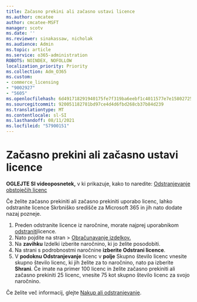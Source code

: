 ```yaml
---
title: Začasno prekini ali začasno ustavi licence
ms.author: cmcatee
author: cmcatee-MSFT
manager: scotv
ms.date: ''
ms.reviewer: sinakassaw, nicholak
ms.audience: Admin
ms.topic: article
ms.service: o365-administration
ROBOTS: NOINDEX, NOFOLLOW
localization_priority: Priority
ms.collection: Adm_O365
ms.custom:
- commerce_licensing
- "9002927"
- "5605"
ms.openlocfilehash: 6d491718291940175fe7f319ba6eebf1c4011577e7e15802725a3c5baa77db25
ms.sourcegitcommit: 920051182781bd97ce4d4d6fbd268cb37b84d239
ms.translationtype: MT
ms.contentlocale: sl-SI
ms.lasthandoff: 08/11/2021
ms.locfileid: "57900151"
---
```

# <a name="suspend-or-pause-licenses"></a>Začasno prekini ali začasno ustavi licence

**OGLEJTE SI videoposnetek,** v ki prikazuje, kako to naredite: [Odstranjevanje obstoječih licenc](https://go.microsoft.com/fwlink/p/?linkid=2154938)

Če želite začasno prekiniti ali začasno prekiniti uporabo licenc, lahko odstranite licence Skrbniško središče za Microsoft 365 in jih nato dodate nazaj pozneje.

1. Preden odstranite licence iz naročnine, morate najprej uporabnikom [odstraniti](https://docs.microsoft.com/microsoft-365/admin/manage/remove-licenses-from-users)licence.
2. Nato pojdite na stran  >  [Obračunavanje izdelkov.](https://go.microsoft.com/fwlink/p/?linkid=842054)
3. Na **zavihku** Izdelki izberite naročnino, ki jo želite posodobiti.
4. Na strani s podrobnostmi naročnine **izberite Odstrani licence**.
5. V **podoknu Odstranjevanje** licenc v **polje** Skupno število licenc vnesite skupno število licenc, ki jih želite za to naročnino, nato pa izberite **Shrani**. Če imate na primer 100 licenc in želite začasno prekiniti ali začasno prekiniti 25 licenc, vnesite 75 kot skupno število licenc za svojo naročnino.

Če želite več informacij, glejte [Nakup ali odstranjevanje](https://docs.microsoft.com/microsoft-365/commerce/licenses/buy-licenses).